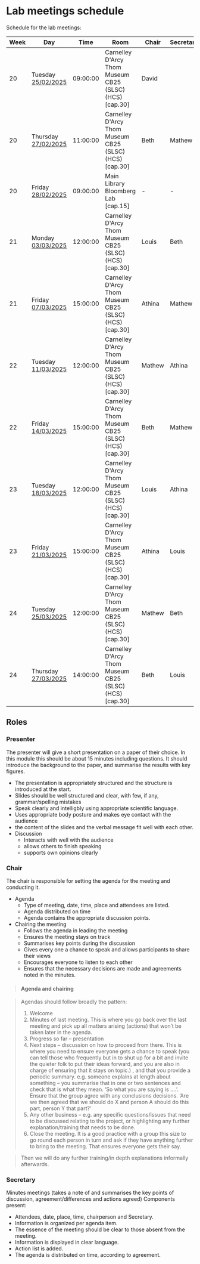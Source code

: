 # Lab meetings schedule

Schedule for the lab meetings:

Week | Day | Time | Room | Chair | Secretary| Presenter |
---- | --- | ---- | ---- | ----- | --------- | --------- |
20	|	Tuesday	[25/02/2025](meetings/20250225.md)	|	09:00:00	|	Carnelley D'Arcy Thom Museum CB25 (SLSC)  (HCS)  [cap.30]	| David	|	| -|
20	|	Thursday	[27/02/2025](meetings/20250227.md)	|	11:00:00	|	Carnelley D'Arcy Thom Museum CB25 (SLSC)  (HCS)  [cap.30]	| Beth	| Mathew	|- |
20	|	Friday	[28/02/2025](meetings/20250228.md)	|	09:00:00	|	Main Library Bloomberg Lab [cap.15]	| - 	| -	| -  |
21	|	Monday	[03/03/2025](meetings/20250303.md)	|	12:00:00	|	Carnelley D'Arcy Thom Museum CB25 (SLSC)  (HCS)  [cap.30]	|	Louis | Beth	| - |
21	|	Friday	[07/03/2025](meetings/20250307.md)	|	15:00:00	|	Carnelley D'Arcy Thom Museum CB25 (SLSC)  (HCS)  [cap.30]	| Athina	| Mathew	| - |
22	|	Tuesday	[11/03/2025](meetings/20250311.md)	|	12:00:00	|	Carnelley D'Arcy Thom Museum CB25 (SLSC)  (HCS)  [cap.30]	|	Mathew | Athina	| Beth |
22	|	Friday	[14/03/2025](meetings/20250314.md)	|	15:00:00	|	Carnelley D'Arcy Thom Museum CB25 (SLSC)  (HCS)  [cap.30]	| Beth	| Mathew	| Louis |
23	|	Tuesday	[18/03/2025](meetings/20250318.md)	|	12:00:00	|	Carnelley D'Arcy Thom Museum CB25 (SLSC)  (HCS)  [cap.30]	|	Louis | Athina	| - |
23	|	Friday	[21/03/2025](meetings/20250321.md)	|	15:00:00	|	Carnelley D'Arcy Thom Museum CB25 (SLSC)  (HCS)  [cap.30]	|	Athina | Louis	| Mathew |
24	|	Tuesday	[25/03/2025](meetings/20250325.md)	|	12:00:00	|	Carnelley D'Arcy Thom Museum CB25 (SLSC)  (HCS)  [cap.30]	|	Mathew | Beth	| - |
24	|	Thursday	[27/03/2025](meetings/20250327.md)	|	14:00:00	|	Carnelley D'Arcy Thom Museum CB25 (SLSC)  (HCS)  [cap.30]	| Beth	| Louis	| Athina |




## Roles

### Presenter
The presenter will give a short presentation on a paper of their choice. In this module this should be about 15 minutes including questions. It should introduce the background to the paper, and summarise the results with key figures.
  * The presentation is appropriately structured and the structure is introduced at the start.
  * Slides should be well structured and clear, with few, if any, grammar/spelling mistakes
  * Speak clearly and intelligbly using appropriate scientific language.
  * Uses appropriate body posture and makes eye contact with the audience
  * the content of the slides and the verbal message fit well with each other.
* Discussion
  * Interacts with well with the audience
  * allows others to finish speaking
  * supports own opinions clearly

### Chair
The chair is responsible for setting the agenda for the meeting and conducting it.
* Agenda
  * Type of meeting, date, time, place and attendees are listed.
  * Agenda distributed on time
  * Agenda contains the appropriate discussion points.
* Chairing the meeting
  * Follows the agenda in leading the meeting
  * Ensures the meeting stays on track
  * Summarises key points during the discussion
  * Gives every one a chance to speak and allows participants to share their views
  * Encourages everyone to listen to each other
  * Ensures that the necessary decisions are made and agreements noted in the minutes.

> #### Agenda and chairing

> Agendas should follow broadly the pattern:
>
> 1.	Welcome
> 2.	Minutes of last meeting. This is where you go back over the  last meeting and pick up all matters arising (actions) that won’t be taken later in the agenda. 
> 3.	Progress so far – presentation
> 4.	Next steps – discussion on how to proceed from there. This is where you need to ensure everyone gets a chance to speak (you can tell those who frequently but in to shut up for a bit and invite the quieter folk to put their ideas forward, and you are also in charge of ensuring that it stays on topic.) , and that you provide a periodic summary. e.g. someone explains at length about something – you summarise that in one or two sentences and check that is what they mean. ‘So what you are saying is ....’. Ensure that the group agree with any conclusions decisions. ‘Are we then agreed that we should do X and person A should do this part, person Y that part?’
> 5.	Any other business – e.g. any specific questions/issues that need to be discussed relating to the project, or highlighting any further explanation/training that needs to be done. 
> 6.	Close the meeting. It is a good practice with a group this size to go round each person in turn and ask if they have anything further to bring to the meeting. That ensures everyone gets their say.

> Then we will do any further training/in depth explanations informally afterwards.

### Secretary
Minutes meetings (takes a note of and summarises the key points of discussion, agreement/differences and actions agreed)
Components present:
* Attendees, date, place, time, chairperson and Secretary.
* Information is organized per agenda item.
* The essence of the meeting should be clear to those absent from the meeting.
* Information is displayed in clear language.
* Action list is added.
* The agenda is distributed on time, according to agreement.
